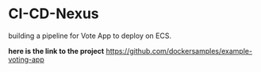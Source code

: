 # CI-CD-Nexus
building a pipeline for Vote App to deploy on ECS.


**here is the link to the project**
https://github.com/dockersamples/example-voting-app

